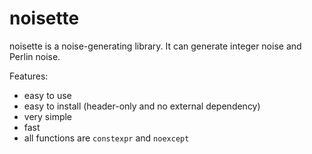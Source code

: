 # noisette

noisette is a noise-generating library. It can generate integer noise and Perlin noise.

Features:

* easy to use
* easy to install (header-only and no external dependency)
* very simple
* fast
* all functions are `constexpr` and `noexcept`